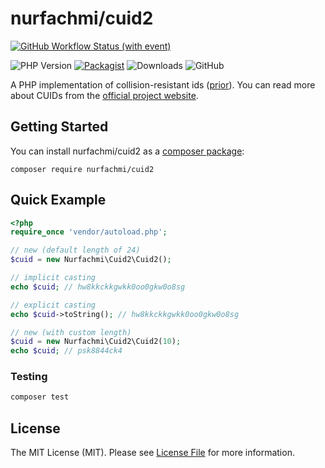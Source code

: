 # nurfachmi/cuid2

[![GitHub Workflow Status (with event)](https://img.shields.io/github/actions/workflow/status/aaezha/php-cuid2/ci.yaml?style=for-the-badge&logo=github)](https://github.com/aaezha/php-cuid2/actions/workflows/ci.yaml)

![PHP Version](https://img.shields.io/packagist/dependency-v/nurfachmi/cuid2/php?style=for-the-badge)
[![Packagist](https://img.shields.io/packagist/v/nurfachmi/cuid2?style=for-the-badge&logo=packagist&logoColor=white&label=stable)](https://packagist.org/packages/nurfachmi/cuid2)
![Downloads](https://img.shields.io/packagist/dt/nurfachmi/cuid2?style=for-the-badge&logo=packagist&logoColor=white&color=8)
![GitHub](https://img.shields.io/github/license/aaezha/php-cuid2?style=for-the-badge)

A PHP implementation of collision-resistant ids ([prior](https://github.com/visus-io/php-cuid2)). You can read more about CUIDs from the [official project website](https://github.com/paralleldrive/cuid2).

## Getting Started

You can install nurfachmi/cuid2 as a [composer package](https://packagist.org/packages/nurfachmi/cuid2):

```shell
composer require nurfachmi/cuid2
```

## Quick Example

```php
<?php
require_once 'vendor/autoload.php';

// new (default length of 24)
$cuid = new Nurfachmi\Cuid2\Cuid2();

// implicit casting
echo $cuid; // hw8kkckkgwkk0oo0gkw0o8sg

// explicit casting
echo $cuid->toString(); // hw8kkckkgwkk0oo0gkw0o8sg

// new (with custom length)
$cuid = new Nurfachmi\Cuid2\Cuid2(10);
echo $cuid; // psk8844ck4
```

### Testing

``` bash
composer test
```

## License

The MIT License (MIT). Please see [License File](LICENSE) for more information.

